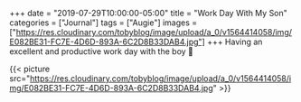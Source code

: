 +++
date = "2019-07-29T10:00:00-05:00"
title = "Work Day With My Son"
categories = ["Journal"]
tags = ["Augie"]
images = ["https://res.cloudinary.com/tobyblog/image/upload/a_0/v1564414058/img/E082BE31-FC7E-4D6D-893A-6C2D8B33DAB4.jpg"]
+++
Having an excellent and productive work day with the boy 👦 

{{< picture src="https://res.cloudinary.com/tobyblog/image/upload/a_0/v1564414058/img/E082BE31-FC7E-4D6D-893A-6C2D8B33DAB4.jpg" >}}
